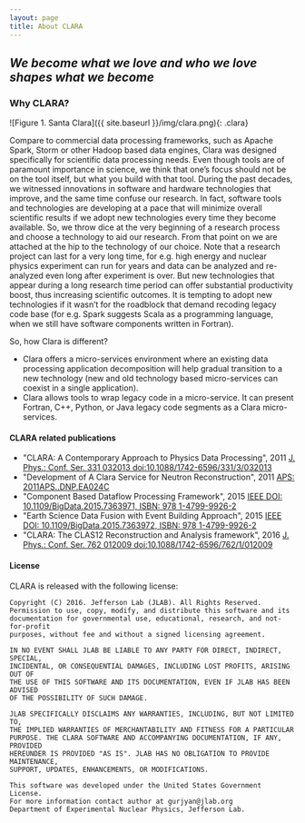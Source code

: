 ```yaml
---
layout: page
title: About CLARA
---
```

## *We become what we love and who we love shapes what we become*

### Why CLARA?
![Figure 1. Santa Clara]({{ site.baseurl }}/img/clara.png){: .clara}

Compare to commercial data processing frameworks, such as Apache Spark, Storm or other Hadoop based
data engines, Clara was designed specifically for scientific data processing needs.
Even though tools are of paramount importance in science, we think that one’s focus should
not be on the tool itself, but what you build with that tool. During the past decades,
we witnessed innovations in software and hardware technologies that improve, and the
same time confuse our research. In fact, software tools and technologies are developing
at a pace that will minimize overall scientific results if we adopt new technologies every
time they become available. So, we throw dice at the very beginning of a research process
and choose a technology to aid our research. From that point on we are attached at the hip
to the technology of our choice. Note that a research project can last for a very long time,
for e.g. high energy and nuclear physics experiment can run for years and data can be analyzed
and re-analyzed even long after experiment is over. But new technologies that appear during
a long research time period can offer substantial productivity boost, thus increasing scientific
outcomes. It is tempting to adopt new technologies if it wasn’t for the roadblock that demand
recoding legacy code base (for e.g. Spark suggests Scala as a programming language, when we
still have software components written in Fortran).

So, how Clara is different?
* Clara offers a micro-services environment where an existing data processing application
decomposition will help gradual transition to a new technology (new and old technology
based micro-services can coexist in a single application).
* Clara allows tools to wrap legacy code in a micro-service. It can present Fortran, C++,
Python, or Java legacy code segments as a Clara micro-services.


#### CLARA related publications

* "CLARA: A Contemporary Approach to Physics Data Processing", 2011 [J. Phys.: Conf. Ser. 331 032013 doi:10.1088/1742-6596/331/3/032013](http://iopscience.iop.org/article/10.1088/1742-6596/331/3/032013/pdf;jsessionid=4B3784968BBFB640E965178DC4FA1A2E.c3.iopscience.cld.iop.org)
* "Development of A Clara Service for Neutron Reconstruction", 2011 [APS: 2011APS..DNP.EA024C ](http://adsabs.harvard.edu/abs/2011APS..DNP.EA024C)
* "Component Based Dataflow Processing Framework", 2015 [IEEE DOI: 10.1109/BigData.2015.7363971, ISBN: 978 1-4799-9926-2](http://ieeexplore.ieee.org/document/7363971/)
* "Earth Science Data Fusion with Event Building Approach", 2015 [IEEE DOI: 10.1109/BigData.2015.7363972, ISBN: 978 1-4799-9926-2](http://ieeexplore.ieee.org/document/7363972/)
* "CLARA: The CLAS12 Reconstruction and Analysis framework", 2016 [J. Phys.: Conf. Ser. 762 012009 doi:10.1088/1742-6596/762/1/012009](http://meetings.aps.org/Meeting/CAL13/Session/H3.6)


#### License

CLARA is released with the following license:

```
Copyright (C) 2016. Jefferson Lab (JLAB). All Rights Reserved.
Permission to use, copy, modify, and distribute this software and its
documentation for governmental use, educational, research, and not-for-profit
purposes, without fee and without a signed licensing agreement.

IN NO EVENT SHALL JLAB BE LIABLE TO ANY PARTY FOR DIRECT, INDIRECT, SPECIAL,
INCIDENTAL, OR CONSEQUENTIAL DAMAGES, INCLUDING LOST PROFITS, ARISING OUT OF
THE USE OF THIS SOFTWARE AND ITS DOCUMENTATION, EVEN IF JLAB HAS BEEN ADVISED
OF THE POSSIBILITY OF SUCH DAMAGE.

JLAB SPECIFICALLY DISCLAIMS ANY WARRANTIES, INCLUDING, BUT NOT LIMITED TO,
THE IMPLIED WARRANTIES OF MERCHANTABILITY AND FITNESS FOR A PARTICULAR
PURPOSE. THE CLARA SOFTWARE AND ACCOMPANYING DOCUMENTATION, IF ANY, PROVIDED
HEREUNDER IS PROVIDED "AS IS". JLAB HAS NO OBLIGATION TO PROVIDE MAINTENANCE,
SUPPORT, UPDATES, ENHANCEMENTS, OR MODIFICATIONS.

This software was developed under the United States Government License.
For more information contact author at gurjyan@jlab.org
Department of Experimental Nuclear Physics, Jefferson Lab.
```
